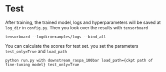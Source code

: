 # Test

After training, the trained model, logs and hyperparameters will be saved at `log_dir` in `config.py`.
Then you look over the results with `tensorboard`
```shell
tensorboard --logdir=examples/logs --bind_all
```

You can calculate the scores for test set. 
you set the parameters `test_only=True` and `load_path` 
```shell
python run.py with downstream_raspa_100bar load_path={ckpt path of fine-tuning model} test_only=True
```